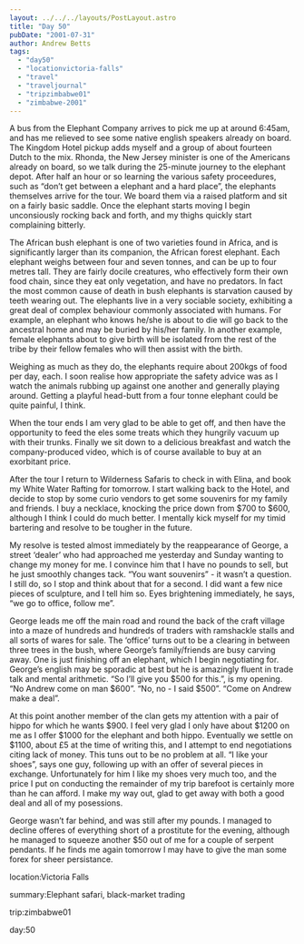 ```yaml
---
layout: ../../../layouts/PostLayout.astro
title: "Day 50"
pubDate: "2001-07-31"
author: Andrew Betts
tags: 
  - "day50"
  - "locationvictoria-falls"
  - "travel"
  - "traveljournal"
  - "tripzimbabwe01"
  - "zimbabwe-2001"
---
```


A bus from the Elephant Company arrives to pick me up at around 6:45am, and has me relieved to see some native english speakers already on board. The Kingdom Hotel pickup adds myself and a group of about fourteen Dutch to the mix. Rhonda, the New Jersey minister is one of the Americans already on board, so we talk during the 25-minute journey to the elephant depot. After half an hour or so learning the various safety proceedures, such as “don’t get between a elephant and a hard place”, the elephants themselves arrive for the tour. We board them via a raised platform and sit on a fairly basic saddle. Once the elephant starts moving I begin unconsiously rocking back and forth, and my thighs quickly start complaining bitterly.

The African bush elephant is one of two varieties found in Africa, and is significantly larger than its companion, the African forest elephant. Each elephant weighs between four and seven tonnes, and can be up to four metres tall. They are fairly docile creatures, who effectively form their own food chain, since they eat only vegetation, and have no predators. In fact the most common cause of death in bush elephants is starvation caused by teeth wearing out. The elephants live in a very sociable society, exhibiting a great deal of complex behaviour commonly associated with humans. For example, an elephant who knows he/she is about to die will go back to the ancestral home and may be buried by his/her family. In another example, female elephants about to give birth will be isolated from the rest of the tribe by their fellow females who will then assist with the birth.

Weighing as much as they do, the elephants require about 200kgs of food per day, each. I soon realise how appropriate the safety advice was as I watch the animals rubbing up against one another and generally playing around. Getting a playful head-butt from a four tonne elephant could be quite painful, I think.

When the tour ends I am very glad to be able to get off, and then have the opportunity to feed the eles some treats which they hungrily vacuum up with their trunks. Finally we sit down to a delicious breakfast and watch the company-produced video, which is of course available to buy at an exorbitant price.

After the tour I return to Wilderness Safaris to check in with Elina, and book my White Water Rafting for tomorrow. I start walking back to the Hotel, and decide to stop by some curio vendors to get some souvenirs for my family and friends. I buy a necklace, knocking the price down from $700 to $600, although I think I could do much better. I mentally kick myself for my timid bartering and resolve to be tougher in the future.

My resolve is tested almost immediately by the reappearance of George, a street ‘dealer’ who had approached me yesterday and Sunday wanting to change my money for me. I convince him that I have no pounds to sell, but he just smoothly changes tack. “You want souvenirs” - it wasn’t a question. I still do, so I stop and think about that for a second. I did want a few nice pieces of sculpture, and I tell him so. Eyes brightening immediately, he says, “we go to office, follow me”.

George leads me off the main road and round the back of the craft village into a maze of hundreds and hundreds of traders with ramshackle stalls and all sorts of wares for sale. The ‘office’ turns out to be a clearing in between three trees in the bush, where George’s family/friends are busy carving away. One is just finishing off an elephant, which I begin negotiating for. George’s english may be sporadic at best but he is amazingly fluent in trade talk and mental arithmetic. “So I’ll give you $500 for this.”, is my opening. “No Andrew come on man $600”. “No, no - I said $500”. “Come on Andrew make a deal”.

At this point another member of the clan gets my attention with a pair of hippo for which he wants $900. I feel very glad I only have about $1200 on me as I offer $1000 for the elephant and both hippo. Eventually we settle on $1100, about £5 at the time of writing this, and I attempt to end negotiations citing lack of money. This tuns out to be no problem at all. “I like your shoes”, says one guy, following up with an offer of several pieces in exchange. Unfortunately for him I like my shoes very much too, and the price I put on conducting the remainder of my trip barefoot is certainly more than he can afford. I make my way out, glad to get away with both a good deal and all of my posessions.

George wasn’t far behind, and was still after my pounds. I managed to decline offeres of everything short of a prostitute for the evening, although he managed to squeeze another $50 out of me for a couple of serpent pendants. If he finds me again tomorrow I may have to give the man some forex for sheer persistance.

location:Victoria Falls

summary:Elephant safari, black-market trading

trip:zimbabwe01

day:50
